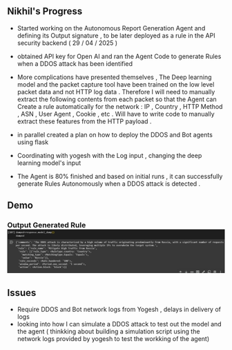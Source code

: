 ## Nikhil's Progress 

- Started working on the Autonomous Report Generation Agent and defining its Output signature , to be later deployed as a rule in the API security backend ( 29 / 04 / 2025 )

- obtained API key for Open AI and ran the Agent Code to generate Rules when a DDOS attack has been identified 

- More complications have presented themselves , The Deep learning model and the packet capture tool have been trained on the low level packet data and not HTTP log data . Therefore I will need to manually extract the following contents from each packet so that the Agent can Create a rule automatically for the network : IP , Country , HTTP Method , ASN , User Agent , Cookie , etc . Will have to write code to manually extract these features from the HTTP payload . 

- in parallel created a plan on how to deploy the DDOS and Bot agents using flask 

- Coordinating with yogesh with the Log input , changing the deep learning model's input 

- The Agent is 80% finished and based on initial runs , it can successfully generate Rules Autonomously when a DDOS attack is detected . 

## Demo 

### Output Generated Rule ![image](image.png)


## Issues 
- Require DDOS and Bot network logs from Yogesh , delays in delivery of logs
- looking into how I can simulate a DDOS attack to test out the model and the agent ( thinkking about building a simulation script using the network logs provided by yogesh to test the workking of the agent)


